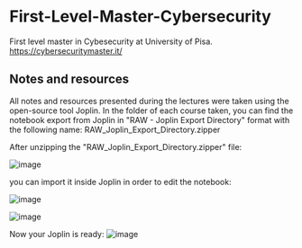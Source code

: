 # First-Level-Master-Cybersecurity
First level master in Cybesecurity at University of Pisa.
https://cybersecuritymaster.it/ <br>


## Notes and resources
All notes and resources presented during the lectures were taken using the open-source tool Joplin. In the folder of each course taken, you can find the notebook export from Joplin in "RAW - Joplin Export Directory" format with the following name:
RAW_Joplin_Export_Directory.zipper

After unzipping the "RAW_Joplin_Export_Directory.zipper" file:

![image](https://user-images.githubusercontent.com/62257411/218062225-f6bf58fe-4d89-4550-aae0-987e54d53ff4.png)

you can import it inside Joplin in order to edit the notebook:

![image](https://user-images.githubusercontent.com/62257411/218062859-bb251513-98e0-4467-9f42-47b1427bfc46.png)

![image](https://user-images.githubusercontent.com/62257411/218063453-78e30da9-244e-4b9c-ad1f-d9e49a79372f.png)

Now your Joplin is ready:
![image](https://user-images.githubusercontent.com/62257411/218063727-24743e74-43fd-4f5c-bb89-a72ebb45a9b8.png)


